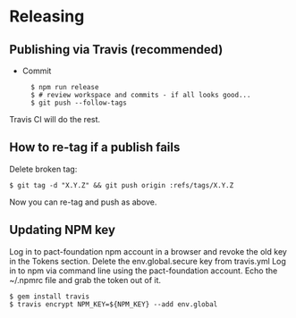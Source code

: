 # Releasing

## Publishing via Travis (recommended)

* Commit

        $ npm run release
        $ # review workspace and commits - if all looks good...
        $ git push --follow-tags

Travis CI will do the rest.

## How to re-tag if a publish fails

Delete broken tag:

    $ git tag -d "X.Y.Z" && git push origin :refs/tags/X.Y.Z

Now you can re-tag and push as above.

## Updating NPM key

Log in to pact-foundation npm account in a browser and revoke the old key in the Tokens section.
Delete the env.global.secure key from travis.yml
Log in to npm via command line using the pact-foundation account.
Echo the ~/.npmrc file and grab the token out of it.

    $ gem install travis
    $ travis encrypt NPM_KEY=${NPM_KEY} --add env.global
